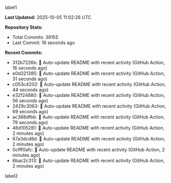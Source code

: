 
label1 
<!-- ACTIVITY_START -->
**Last Updated:** 2025-10-05 11:02:26 UTC

**Repository Stats:**
- Total Commits: 39155
- Last Commit: 16 seconds ago

**Recent Commits:**
- 312b7226b: 🤖 Auto-update README with recent activity (GitHub Action, 16 seconds ago)
- e0d321385: 🤖 Auto-update README with recent activity (GitHub Action, 31 seconds ago)
- c053c4202: 🤖 Auto-update README with recent activity (GitHub Action, 44 seconds ago)
- e32f24880: 🤖 Auto-update README with recent activity (GitHub Action, 56 seconds ago)
- 2429c3063: 🤖 Auto-update README with recent activity (GitHub Action, 69 seconds ago)
- ac388dfbb: 🤖 Auto-update README with recent activity (GitHub Action, 79 seconds ago)
- 46d105281: 🤖 Auto-update README with recent activity (GitHub Action, 2 minutes ago)
- 67a3dcd8d: 🤖 Auto-update README with recent activity (GitHub Action, 2 minutes ago)
- 0cfff0afc: 🤖 Auto-update README with recent activity (GitHub Action, 2 minutes ago)
- 6bac2c313: 🤖 Auto-update README with recent activity (GitHub Action, 2 minutes ago)
<!-- ACTIVITY_END -->

label2
